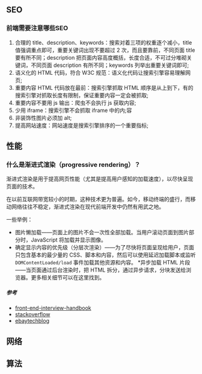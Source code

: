 
## SEO

### 前端需要注意哪些SEO

1. 合理的 title、description、keywords：搜索对着三项的权重逐个减小，title 值强调重点即可，重要关键词出现不要超过 2 次，而且要靠前，不同页面 title 要有所不同；description 把页面内容高度概括，长度合适，不可过分堆砌关键词，不同页面 description 有所不同；keywords 列举出重要关键词即可;
2. 语义化的 HTML 代码，符合 W3C 规范：语义化代码让搜索引擎容易理解网页;
3. 重要内容 HTML 代码放在最前：搜索引擎抓取 HTML 顺序是从上到下，有的搜索引擎对抓取长度有限制，保证重要内容一定会被抓取;
4. 重要内容不要用 js 输出：爬虫不会执行 js 获取内容;
5. 少用 iframe：搜索引擎不会抓取 iframe 中的内;容
6. 非装饰性图片必须加 alt;
7. 提高网站速度：网站速度是搜索引擎排序的一个重要指标;

## 性能

### 什么是渐进式渲染（progressive rendering）？

渐进式渲染是用于提高网页性能（尤其是提高用户感知的加载速度），以尽快呈现页面的技术。

在以前互联网带宽较小的时期，这种技术更为普遍。如今，移动终端的盛行，而移动网络往往不稳定，渐进式渲染在现代前端开发中仍然有用武之地。

一些举例：

  * 图片懒加载——页面上的图片不会一次性全部加载。当用户滚动页面到图片部分时，JavaScript 将加载并显示图像。
  * 确定显示内容的优先级（分层次渲染）——为了尽快将页面呈现给用户，页面只包含基本的最少量的 CSS、脚本和内容，然后可以使用延迟加载脚本或监听 `DOMContentLoaded/load` 事件加载其他资源和内容。
  *异步加载 HTML 片段——当页面通过后台渲染时，把 HTML 拆分，通过异步请求，分块发送给浏览器。更多相关细节可以在这里找到。

##### 参考

  * [front-end-interview-handbook](https://github.com/yangshun/front-end-interview-handbook/blob/master/Translations/Chinese/questions/html-questions.md#%E4%BB%80%E4%B9%88%E6%98%AF%E6%B8%90%E8%BF%9B%E5%BC%8F%E6%B8%B2%E6%9F%93progressive-rendering)
  * [stackoverflow](https://stackoverflow.com/questions/33651166/what-is-progressive-rendering)
  * [ebaytechblog](http://www.ebaytechblog.com/2014/12/08/async-fragments-rediscovering-progressive-html-rendering-with-marko/)

## 网络

## 算法